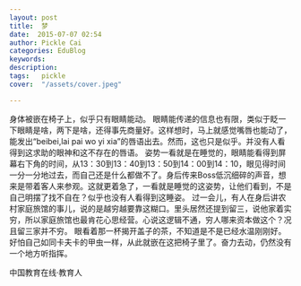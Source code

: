 ```yaml
---
layout: post  
title:  梦  
date:  2015-07-07 02:54  
author: Pickle Cai  
categories: EduBlog  
keywords: 
description:   
tags:	pickle   
cover:  "/assets/cover.jpeg"  

---  
```

    
身体被嵌在椅子上，似乎只有眼睛能动。  眼睛能传递的信息也有限，类似于眨一下眼睛是啥，两下是啥，还得事先商量好。这样想时，马上就感觉嘴唇也能动了，能发出“beibei,lai pai wo yi xia”的唇语出去。然而，这也只是似乎。并没有人看得到这求助的眼神和这不存在的唇语。  姿势一看就是在睡觉的，眼睛能看得到屏幕右下角的时间，从13：30到13：40到13：50到14：00到14：10，眼见得时间一分一分地过去，而自己还是什么都做不了。身后传来Boss低沉细碎的声音，想来是带着客人来参观。这就更着急了，一看就是睡觉的这姿势，让他们看到，不是自己明摆了找不自在？似乎也没有人看得到这睡姿。  过一会儿，有人在身后讲农村家庭旅馆的事儿，说的是越穷越要靠这糊口。里头居然还提到留三，说他家着实穷，所以家庭旅馆也最肯花心思经营。心说这逻辑不通，穷人哪来资本做这个？况且留三家并不穷。  眼看着那一杯揭开盖子的茶，不知道是不是已经水温刚刚好。好怕自己如同卡夫卡的甲虫一样，从此就嵌在这把椅子里了。奋力去动，仍然没有一个地方听指挥。

		    
 中国教育在线·教育人

